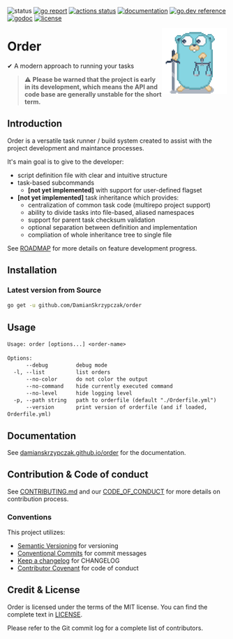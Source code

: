 ![status](https://img.shields.io/badge/status-beta-yellow.svg)
[![go report](https://goreportcard.com/badge/github.com/DamianSkrzypczak/order)](https://goreportcard.com/report/github.com/DamianSkrzypczak/order)
[![actions status](https://github.com/DamianSkrzypczak/order/workflows/Testing/badge.svg)](https://github.com/DamianSkrzypczak/order/actions)
[![documentation](https://img.shields.io/badge/documentation-reference-%234DB6AC)](https://damianskrzypczak.github.io/order)
[![go.dev reference](https://img.shields.io/badge/go.dev-reference-007d9c)](https://pkg.go.dev/github.com/DamianSkrzypczak/order)
[![godoc](https://godoc.org/github.com/DamianSkrzypczak/order?status.svg)](http://godoc.org/github.com/DamianSkrzypczak/order)
[![license](https://img.shields.io/badge/License-MIT-blue.svg)](https://github.com/DamianSkrzypczak/order/blob/master/LICENSE)


<!-- <img align="right" height="100px" src="https://raw.githubusercontent.com/DamianSkrzypczak/order/master/media/logo.png"> -->
<img alt="logo" align="right" width="150px" src="/media/logo.png">

# Order
✔ A modern approach to running your tasks

> :warning: **Please be warned that the project is early in its development, which means the API and code base are generally unstable for the short term.**

## Introduction

Order is a versatile task runner / build system created to assist with the project development and maintance processes.

It's main goal is to give to the developer:
- script definition file with clear and intuitive structure
- task-based subcommands
    - **[not yet implemented]** with support for user-defined flagset
- **[not yet implemented]** task inheritance which provides:
    - centralization of common task code (multirepo project support)
    - ability to divide tasks into file-based, aliased namespaces
    - support for parent task checksum validation
    - optional separation between definition and implementation
    - compliation of whole inheritance tree to single file

See [ROADMAP](https://damianskrzypczak.github.io/order/features/roadmap/) for more details on feature development progress.

## Installation
### Latest version from Source
```bash
go get -u github.com/DamianSkrzypczak/order
```

## Usage
```
Usage: order [options...] <order-name>

Options:
      --debug         debug mode
  -l, --list          list orders
      --no-color      do not color the output
      --no-command    hide currently executed command
      --no-level      hide logging level
  -p, --path string   path to orderfile (default "./Orderfile.yml")
      --version       print version of orderfile (and if loaded, Orderfile.yml)
```

## Documentation
See [damianskrzypczak.github.io/order](https://damianskrzypczak.github.io/order/) for the documentation.

## Contribution & Code of conduct
See [CONTRIBUTING.md](CONTRIBUTING.md)
and our [CODE_OF_CONDUCT](CODDE_OF_CONDUCT.md) for more details on contribution process.

### Conventions
This project utilizes:
- [Semantic Versioning](https://semver.org/spec/v2.0.0.html) for versioning
- [Conventional Commits](https://www.conventionalcommits.org/en/v1.0.0/) for commit messages
- [Keep a changelog](https://keepachangelog.com/en/1.0.0/) for CHANGELOG
- [Contributor Covenant](https://www.contributor-covenant.org) for code of conduct

## Credit & License
Order is licensed under the terms of the MIT license. You can find the complete text in [LICENSE](LICENSE).

Please refer to the Git commit log for a complete list of contributors.